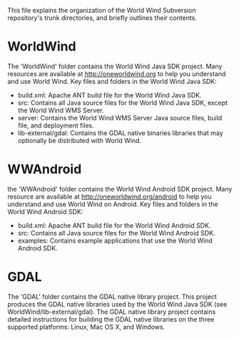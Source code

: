 This file explains the organization of the World Wind Subversion repository's trunk directories, and briefly outlines their contents.

WorldWind
=========
The 'WorldWind' folder contains the World Wind Java SDK project. Many resources are available at http://oneworldwind.org to help you understand and use World Wind. Key files and folders in the World Wind Java SDK:
* build.xml: Apache ANT build file for the World Wind Java SDK.
* src: Contains all Java source files for the World Wind Java SDK, except the World Wind WMS Server.
* server: Contains the World Wind WMS Server Java source files, build file, and deployment files.
* lib-external/gdal: Contains the GDAL native binaries libraries that may optionally be distributed with World Wind.

WWAndroid
=========
the 'WWAndroid' folder contains the World Wind Android SDK project. Many resource are available at http://oneworldwind.org/android to help you understand and use World Wind on Android. Key files and folders in the World Wind Android SDK:
* build.xml: Apache ANT build file for the World Wind Android SDK.
* src: Contains all Java source files for the World Wind Android SDK.
* examples: Contains example applications that use the World Wind Android SDK.

GDAL
====
The 'GDAL' folder contains the GDAL native library project. This project produces the GDAL native libraries used by the World Wind Java SDK (see WorldWind/lib-external/gdal). The GDAL native library project contains detailed instructions for building the GDAL native libraries on the three supported platforms: Linux, Mac OS X, and Windows.
